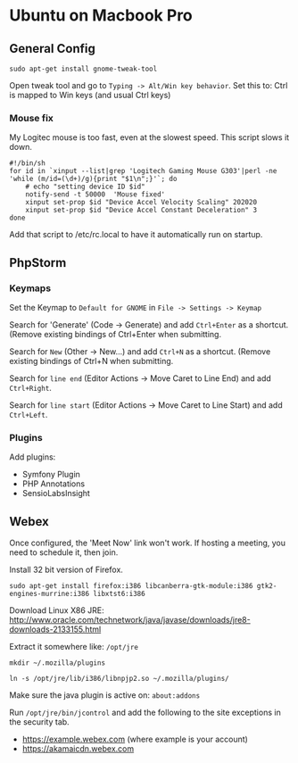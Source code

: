 # Ubuntu on Macbook Pro

## General Config

```
sudo apt-get install gnome-tweak-tool
```

Open tweak tool and go to `Typing -> Alt/Win key behavior`.
Set this to: Ctrl is mapped to Win keys (and usual Ctrl keys)

### Mouse fix

My Logitec mouse is too fast, even at the slowest speed. This script slows it down.
```
#!/bin/sh
for id in `xinput --list|grep 'Logitech Gaming Mouse G303'|perl -ne 'while (m/id=(\d+)/g){print "$1\n";}'`; do
    # echo "setting device ID $id"
    notify-send -t 50000  'Mouse fixed'
    xinput set-prop $id "Device Accel Velocity Scaling" 202020 
    xinput set-prop $id "Device Accel Constant Deceleration" 3 
done
```
Add that script to /etc/rc.local to have it automatically run on startup.

## PhpStorm

### Keymaps

Set the Keymap to `Default for GNOME` in `File -> Settings -> Keymap`

Search for 'Generate' (Code -> Generate) and add `Ctrl+Enter` as a shortcut. (Remove existing bindings of Ctrl+Enter when submitting.

Search for `New` (Other -> New...) and add `Ctrl+N` as a shortcut. (Remove existing bindings of Ctrl+N when submitting.

Search for `line end` (Editor Actions -> Move Caret to Line End) and add `Ctrl+Right`.

Search for `line start` (Editor Actions -> Move Caret to Line Start) and add `Ctrl+Left`.

### Plugins

Add plugins:
- Symfony Plugin
- PHP Annotations
- SensioLabsInsight


## Webex

Once configured, the 'Meet Now' link won't work. If hosting a meeting, you need to schedule it, then join.

Install 32 bit version of Firefox.
```
sudo apt-get install firefox:i386 libcanberra-gtk-module:i386 gtk2-engines-murrine:i386 libxtst6:i386
```

Download Linux X86 JRE: http://www.oracle.com/technetwork/java/javase/downloads/jre8-downloads-2133155.html

Extract it somewhere like: `/opt/jre`

`mkdir ~/.mozilla/plugins`

`ln -s /opt/jre/lib/i386/libnpjp2.so ~/.mozilla/plugins/`

Make sure the java plugin is active on: `about:addons`

Run `/opt/jre/bin/jcontrol` and add the following to the site exceptions in the security tab.

- https://example.webex.com (where example is your account)
- https://akamaicdn.webex.com

